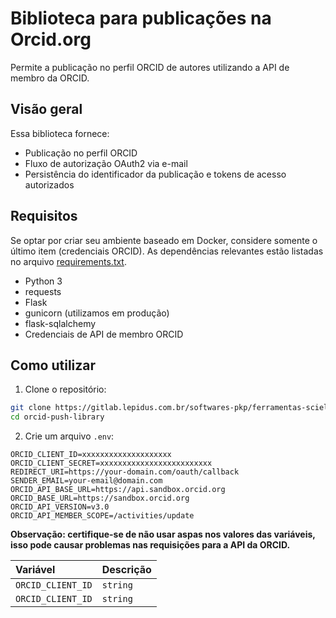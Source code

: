 # Biblioteca para publicações na Orcid.org

Permite a publicação no perfil ORCID de autores utilizando a API de membro da ORCID.

## Visão geral

Essa biblioteca fornece:
- Publicação no perfil ORCID
- Fluxo de autorização OAuth2 via e-mail
- Persistência do identificador da publicação e tokens de acesso autorizados

## Requisitos

Se optar por criar seu ambiente baseado em Docker, considere somente o último item (credenciais ORCID). As dependências relevantes estão listadas no arquivo [requirements.txt](https://gitlab.lepidus.com.br/softwares-pkp/ferramentas-scielo/orcid-push-library/-/blob/main/requirements.txt?ref_type=heads).

- Python 3
- requests
- Flask
- gunicorn (utilizamos em produção)
- flask-sqlalchemy
- Credenciais de API de membro ORCID

## Como utilizar

1. Clone o repositório:

```bash
git clone https://gitlab.lepidus.com.br/softwares-pkp/ferramentas-scielo/orcid-push-library.git
cd orcid-push-library
```

2. Crie um arquivo `.env`:

```properties
ORCID_CLIENT_ID=xxxxxxxxxxxxxxxxxxxx
ORCID_CLIENT_SECRET=xxxxxxxxxxxxxxxxxxxxxxxxx
REDIRECT_URI=https://your-domain.com/oauth/callback
SENDER_EMAIL=your-email@domain.com
ORCID_API_BASE_URL=https://api.sandbox.orcid.org
ORCID_BASE_URL=https://sandbox.orcid.org
ORCID_API_VERSION=v3.0
ORCID_API_MEMBER_SCOPE=/activities/update
```

**Observação: certifique-se de não usar aspas nos valores das variáveis, isso pode causar problemas nas requisições para a API da ORCID.**

| Variável   | Descrição  |
| :---------- | :--------- |
| `ORCID_CLIENT_ID` | `string` |
| `ORCID_CLIENT_ID` | `string` |
